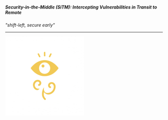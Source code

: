 ##### Security-in-the-Middle (SiTM): Intercepting Vulnerabilities in Transit to Remote

*"shift-left, secure early"*

---

<div align="left">
  <img alt="Introduction Section" src="./docs/logo/sitm_logo2.png" width="50%" height="50%" />
</div>
